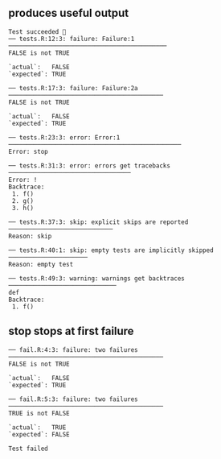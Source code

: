 ## produces useful output

    Test succeeded 🥇
    ── tests.R:12:3: failure: Failure:1 ────────────────────────────────────────────
    FALSE is not TRUE
    
    `actual`:   FALSE
    `expected`: TRUE 
    
    ── tests.R:17:3: failure: Failure:2a ───────────────────────────────────────────
    FALSE is not TRUE
    
    `actual`:   FALSE
    `expected`: TRUE 
    
    ── tests.R:23:3: error: Error:1 ────────────────────────────────────────────────
    Error: stop
    
    ── tests.R:31:3: error: errors get tracebacks ──────────────────────────────────
    Error: !
    Backtrace:
     1. f()
     2. g()
     3. h()
    
    ── tests.R:37:3: skip: explicit skips are reported ─────────────────────────────
    Reason: skip
    
    ── tests.R:40:1: skip: empty tests are implicitly skipped ──────────────────────
    Reason: empty test
    
    ── tests.R:49:3: warning: warnings get backtraces ──────────────────────────────
    def
    Backtrace:
     1. f()
    

## stop stops at first failure

    ── fail.R:4:3: failure: two failures ───────────────────────────────────────────
    FALSE is not TRUE
    
    `actual`:   FALSE
    `expected`: TRUE 
    
    ── fail.R:5:3: failure: two failures ───────────────────────────────────────────
    TRUE is not FALSE
    
    `actual`:   TRUE 
    `expected`: FALSE
    
    Test failed 

